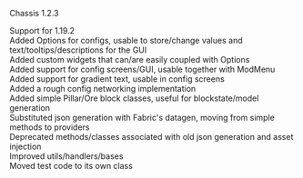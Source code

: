Chassis 1.2.3

Support for 1.19.2  
Added Options for configs, usable to store/change values and text/tooltips/descriptions for the GUI  
Added custom widgets that can/are easily coupled with Options  
Added support for config screens/GUI, usable together with ModMenu  
Added support for gradient text, usable in config screens  
Added a rough config networking implementation  
Added simple Pillar/Ore block classes, useful for blockstate/model generation  
Substituted json generation with Fabric's datagen, moving from simple methods to providers  
Deprecated methods/classes associated with old json generation and asset injection  
Improved utils/handlers/bases  
Moved test code to its own class  
